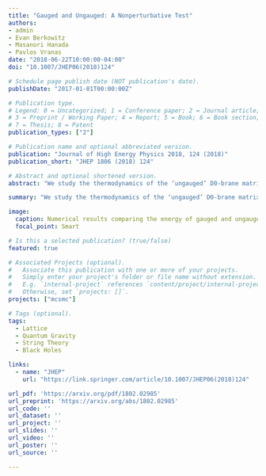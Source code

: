 ```yaml
---
title: "Gauged and Ungauged: A Nonperturbative Test"
authors:
- admin
- Evan Berkowitz
- Masanori Hanada
- Pavlos Vranas
date: "2018-06-22T10:00:00-04:00"
doi: "10.1007/JHEP06(2018)124"

# Schedule page publish date (NOT publication's date).
publishDate: "2017-01-01T00:00:00Z"

# Publication type.
# Legend: 0 = Uncategorized; 1 = Conference paper; 2 = Journal article;
# 3 = Preprint / Working Paper; 4 = Report; 5 = Book; 6 = Book section;
# 7 = Thesis; 8 = Patent
publication_types: ["2"]

# Publication name and optional abbreviated version.
publication: "Journal of High Energy Physics 2018, 124 (2018)"
publication_short: "JHEP 1806 (2018) 124"

# Abstract and optional shortened version.
abstract: "We study the thermodynamics of the ‘ungauged’ D0-brane matrix model by Monte Carlo simulation. Our results appear to be consistent with the conjecture by Maldacena and Milekhin."

summary: "We study the thermodynamics of the ‘ungauged’ D0-brane matrix model by Monte Carlo simulation. Our results appear to be consistent with the conjecture by Maldacena and Milekhin."

image:
  caption: Numerical results comparing the energy of gauged and ungauged systems.
  focal_point: Smart

# Is this a selected publication? (true/false)
featured: true

# Associated Projects (optional).
#   Associate this publication with one or more of your projects.
#   Simply enter your project's folder or file name without extension.
#   E.g. `internal-project` references `content/project/internal-project/index.md`.
#   Otherwise, set `projects: []`.
projects: ["mcsmc"]

# Tags (optional).
tags:
  - Lattice
  - Quantum Gravity
  - String Theory
  - Black Holes

links:
  - name: "JHEP"
    url: "https://link.springer.com/article/10.1007/JHEP06(2018)124"

url_pdf: 'https://arxiv.org/pdf/1802.02985'
url_preprint: 'https://arxiv.org/abs/1802.02985'
url_code: ''
url_dataset: ''
url_project: ''
url_slides: ''
url_video: ''
url_poster: ''
url_source: ''

---
```

